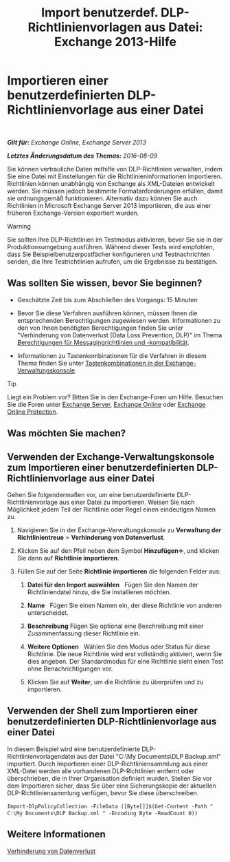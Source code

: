 ﻿---
title: 'Import benutzerdef. DLP-Richtlinienvorlagen aus Datei: Exchange 2013-Hilfe'
TOCTitle: Importieren einer benutzerdefinierten DLP-Richtlinienvorlage aus einer Datei
ms:assetid: 83f49dbd-f9b1-498e-b548-1529c5e1ccdb
ms:mtpsurl: https://technet.microsoft.com/de-de/library/JJ150531(v=EXCHG.150)
ms:contentKeyID: 50474803
ms.date: 04/24/2018
mtps_version: v=EXCHG.150
ms.translationtype: HT
---

# Importieren einer benutzerdefinierten DLP-Richtlinienvorlage aus einer Datei

 

_**Gilt für:** Exchange Online, Exchange Server 2013_

_**Letztes Änderungsdatum des Themas:** 2016-08-09_

Sie können vertrauliche Daten mithilfe von DLP-Richtlinien verwalten, indem Sie eine Datei mit Einstellungen für die Richtlinieninformationen importieren. Richtlinien können unabhängig von Exchange als XML-Dateien entwickelt werden. Sie müssen jedoch bestimmte Formatanforderungen erfüllen, damit sie ordnungsgemäß funktionieren. Alternativ dazu können Sie auch Richtlinien in Microsoft Exchange Server 2013 importieren, die aus einer früheren Exchange-Version exportiert wurden.


> [!WARNING]
> Sie sollten Ihre DLP-Richtlinien im Testmodus aktivieren, bevor Sie sie in der Produktionsumgebung ausführen. Während dieser Tests wird empfohlen, dass Sie Beispielbenutzerpostfächer konfigurieren und Testnachrichten senden, die Ihre Testrichtlinien aufrufen, um die Ergebnisse zu bestätigen.



## Was sollten Sie wissen, bevor Sie beginnen?

  - Geschätzte Zeit bis zum Abschließen des Vorgangs: 15 Minuten

  - Bevor Sie diese Verfahren ausführen können, müssen Ihnen die entsprechenden Berechtigungen zugewiesen werden. Informationen zu den von Ihnen benötigten Berechtigungen finden Sie unter "Verhinderung von Datenverlust (Data Loss Prevention, DLP)" im Thema [Berechtigungen für Messagingrichtlinien und -kompatibilität](messaging-policy-and-compliance-permissions-exchange-2013-help.md).

  - Informationen zu Tastenkombinationen für die Verfahren in diesem Thema finden Sie unter [Tastenkombinationen in der Exchange-Verwaltungskonsole](keyboard-shortcuts-in-the-exchange-admin-center-exchange-online-protection-help.md).


> [!TIP]
> Liegt ein Problem vor? Bitten Sie in den Exchange-Foren um Hilfe. Besuchen Sie die Foren unter <A href="https://go.microsoft.com/fwlink/p/?linkid=60612">Exchange Server</A>, <A href="https://go.microsoft.com/fwlink/p/?linkid=267542">Exchange Online</A> oder <A href="https://go.microsoft.com/fwlink/p/?linkid=285351">Exchange Online Protection</A>.



## Was möchten Sie machen?

## Verwenden der Exchange-Verwaltungskonsole zum Importieren einer benutzerdefinierten DLP-Richtlinienvorlage aus einer Datei

Gehen Sie folgendermaßen vor, um eine benutzerdefinierte DLP-Richtlinienvorlage aus einer Datei zu importieren. Weisen Sie nach Möglichkeit jedem Teil der Richtlinie oder Regel einen eindeutigen Namen zu.

1.  Navigieren Sie in der Exchange-Verwaltungskonsole zu **Verwaltung der Richtlinientreue** \> **Verhinderung von Datenverlust**.

2.  Klicken Sie auf den Pfeil neben dem Symbol **Hinzufügen**![Hinzufügen (Symbol)](images/JJ218640.c1e75329-d6d7-4073-a27d-498590bbb558(EXCHG.150).gif "Hinzufügen (Symbol)"), und klicken Sie dann auf **Richtlinie importieren**.

3.  Füllen Sie auf der Seite **Richtlinie importieren** die folgenden Felder aus:
    
    1.  **Datei für den Import auswählen**   Fügen Sie den Namen der Richtliniendatei hinzu, die Sie installieren möchten.
    
    2.  **Name**   Fügen Sie einen Namen ein, der diese Richtlinie von anderen unterscheidet.
    
    3.  **Beschreibung** Fügen Sie optional eine Beschreibung mit einer Zusammenfassung dieser Richtlinie ein.
    
    4.  **Weitere Optionen**   Wählen Sie den Modus oder Status für diese Richtlinie. Die neue Richtlinie wird erst vollständig aktiviert, wenn Sie dies angeben. Der Standardmodus für eine Richtlinie sieht einen Test ohne Benachrichtigungen vor.
    
    5.  Klicken Sie auf **Weiter**, um die Richtlinie zu überprüfen und zu importieren.

## Verwenden der Shell zum Importieren einer benutzerdefinierten DLP-Richtlinienvorlage aus einer Datei

In diesem Beispiel wird eine benutzerdefinierte DLP-Richtlinienvorlagendatei aus der Datei "C:\\My Documents\\DLP Backup.xml" importiert. Durch Importieren einer DLP-Richtliniensammlung aus einer XML-Datei werden alle vorhandenen DLP-Richtlinien entfernt oder überschrieben, die in Ihrer Organisation definiert wurden. Stellen Sie vor dem Importieren sicher, dass Sie über eine Sicherungskopie der aktuellen DLP-Richtliniensammlung verfügen, bevor Sie diese überschreiben.

    Import-DlpPolicyCollection -FileData ([Byte[]]$(Get-Content -Path " C:\My Documents\DLP Backup.xml " -Encoding Byte -ReadCount 0))

## Weitere Informationen

[Verhinderung von Datenverlust](https://technet.microsoft.com/de-de/library/JJ150527(v=EXCHG.150))

